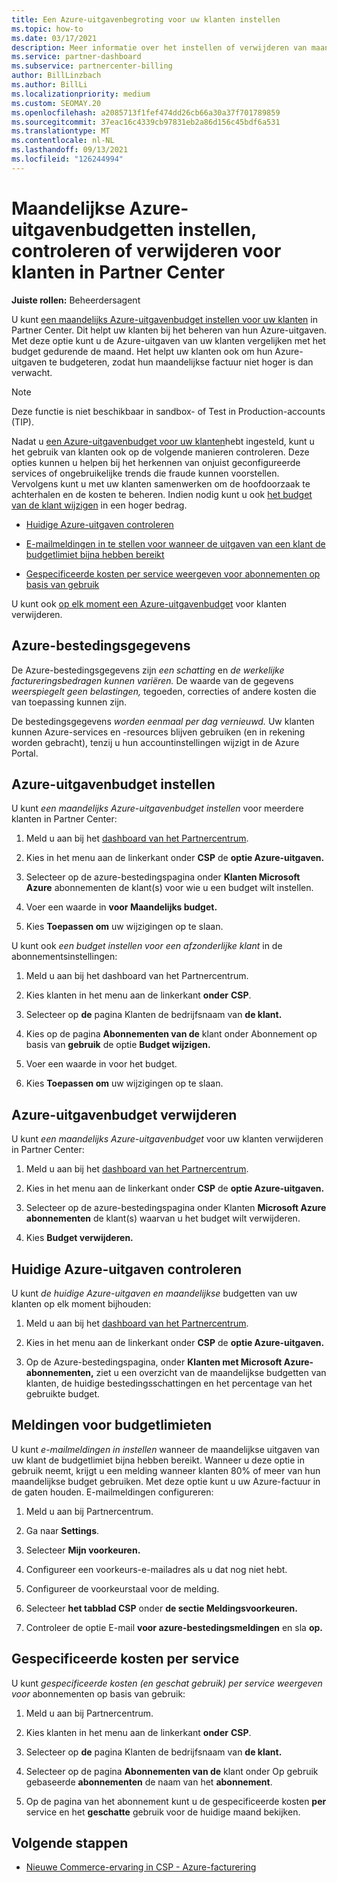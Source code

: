 ```yaml
---
title: Een Azure-uitgavenbegroting voor uw klanten instellen
ms.topic: how-to
ms.date: 03/17/2021
description: Meer informatie over het instellen of verwijderen van maandelijkse Azure-bestedingsbudgetten voor uw klanten, en ook om Azure-bestedingsgegevens weer te geven en budgetgerelateerde meldingen in te stellen.
ms.service: partner-dashboard
ms.subservice: partnercenter-billing
author: BillLinzbach
ms.author: BillLi
ms.localizationpriority: medium
ms.custom: SEOMAY.20
ms.openlocfilehash: a2085713f1fef474dd26cb66a30a37f701789859
ms.sourcegitcommit: 37eac16c4339cb97831eb2a86d156c45bdf6a531
ms.translationtype: MT
ms.contentlocale: nl-NL
ms.lasthandoff: 09/13/2021
ms.locfileid: "126244994"
---
```

# <a name="set-check-or-remove-monthly-azure-spending-budgets-for-customers-in-partner-center"></a>Maandelijkse Azure-uitgavenbudgetten instellen, controleren of verwijderen voor klanten in Partner Center

**Juiste rollen:** Beheerdersagent

U kunt [een maandelijks Azure-uitgavenbudget instellen voor uw klanten](#set-azure-spending-budget) in Partner Center. Dit helpt uw klanten bij het beheren van hun Azure-uitgaven. Met deze optie kunt u de Azure-uitgaven van uw klanten vergelijken met het budget gedurende de maand. Het helpt uw klanten ook om hun Azure-uitgaven te budgeteren, zodat hun maandelijkse factuur niet hoger is dan verwacht.

> [!NOTE]  
> Deze functie is niet beschikbaar in sandbox- of Test in Production-accounts (TIP).

Nadat u [een Azure-uitgavenbudget voor uw klanten](#set-azure-spending-budget)hebt ingesteld, kunt u het gebruik van klanten ook op de volgende manieren controleren. Deze opties kunnen u helpen bij het herkennen van onjuist geconfigureerde services of ongebruikelijke trends die fraude kunnen voorstellen. Vervolgens kunt u met uw klanten samenwerken om de hoofdoorzaak te achterhalen en de kosten te beheren. Indien nodig kunt u ook [het budget van de klant wijzigen](#set-azure-spending-budget) in een hoger bedrag.

- [Huidige Azure-uitgaven controleren](#check-current-azure-spending)

- [E-mailmeldingen in te stellen voor wanneer de uitgaven van een klant de budgetlimiet bijna hebben bereikt](#notifications-for-budget-limits)

- [Gespecificeerde kosten per service weergeven voor abonnementen op basis van gebruik](#itemized-costs-by-service)

U kunt ook [op elk moment een Azure-uitgavenbudget](#remove-azure-spending-budget) voor klanten verwijderen.

## <a name="azure-spending-data"></a>Azure-bestedingsgegevens

De Azure-bestedingsgegevens zijn *een schatting* en *de werkelijke factureringsbedragen kunnen variëren.* De waarde van de gegevens *weerspiegelt geen belastingen,* tegoeden, correcties of andere kosten die van toepassing kunnen zijn.

De bestedingsgegevens *worden eenmaal per dag vernieuwd.* Uw klanten kunnen Azure-services en -resources blijven gebruiken (en in rekening worden gebracht), tenzij u hun accountinstellingen wijzigt in de Azure Portal.

## <a name="set-azure-spending-budget"></a>Azure-uitgavenbudget instellen

U kunt *een maandelijks Azure-uitgavenbudget instellen* voor meerdere klanten in Partner Center:

1. Meld u aan bij het [dashboard van het Partnercentrum](https://partner.microsoft.com/dashboard/).

2. Kies in het menu aan de linkerkant onder **CSP** de **optie Azure-uitgaven.**

3. Selecteer op de azure-bestedingspagina onder **Klanten Microsoft Azure** abonnementen de klant(s) voor wie u een budget wilt instellen. 

4. Voer een waarde in **voor Maandelijks budget.**

5. Kies **Toepassen om** uw wijzigingen op te slaan.

U kunt ook *een budget instellen voor een afzonderlijke klant* in de abonnementsinstellingen:

1. Meld u aan bij het dashboard van het Partnercentrum.

2. Kies klanten in het menu aan de linkerkant **onder** **CSP**.

3. Selecteer op **de** pagina Klanten de bedrijfsnaam van **de klant.**

4. Kies op de pagina **Abonnementen van de** klant onder Abonnement op basis van **gebruik** de optie **Budget wijzigen.**

5. Voer een waarde in voor het budget.

6. Kies **Toepassen om** uw wijzigingen op te slaan.

## <a name="remove-azure-spending-budget"></a>Azure-uitgavenbudget verwijderen

U kunt *een maandelijks Azure-uitgavenbudget* voor uw klanten verwijderen in Partner Center:

1. Meld u aan bij het [dashboard van het Partnercentrum](https://partner.microsoft.com/dashboard/).

2. Kies in het menu aan de linkerkant onder **CSP** de **optie Azure-uitgaven.**

3. Selecteer op de azure-bestedingspagina onder Klanten **Microsoft Azure abonnementen** de klant(s) waarvan u het budget wilt verwijderen. 

4. Kies **Budget verwijderen.**

## <a name="check-current-azure-spending"></a>Huidige Azure-uitgaven controleren

U kunt *de huidige Azure-uitgaven en maandelijkse* budgetten van uw klanten op elk moment bijhouden:

1. Meld u aan bij het [dashboard van het Partnercentrum](https://partner.microsoft.com/dashboard/).

2. Kies in het menu aan de linkerkant onder **CSP** de **optie Azure-uitgaven.**

3. Op  de Azure-bestedingspagina, onder **Klanten met Microsoft Azure-abonnementen,** ziet u een overzicht van de maandelijkse budgetten van klanten, de huidige bestedingsschattingen en het percentage van het gebruikte budget.

## <a name="notifications-for-budget-limits"></a>Meldingen voor budgetlimieten

U kunt *e-mailmeldingen in instellen* wanneer de maandelijkse uitgaven van uw klant de budgetlimiet bijna hebben bereikt. Wanneer u deze optie in gebruik neemt, krijgt u een melding wanneer klanten 80% of meer van hun maandelijkse budget gebruiken. Met deze optie kunt u uw Azure-factuur in de gaten houden. E-mailmeldingen configureren:

1. Meld u aan bij Partnercentrum.

2. Ga naar **Settings**.

3. Selecteer **Mijn voorkeuren.**

4. Configureer een voorkeurs-e-mailadres als u dat nog niet hebt.

5. Configureer de voorkeurstaal voor de melding.

6. Selecteer **het tabblad CSP** onder **de sectie Meldingsvoorkeuren.**

7. Controleer de optie E-mail **voor azure-bestedingsmeldingen** en sla **op.**


## <a name="itemized-costs-by-service"></a>Gespecificeerde kosten per service

U kunt *gespecificeerde kosten (en geschat gebruik) per service weergeven voor* abonnementen op basis van gebruik:

1. Meld u aan bij Partnercentrum.

2. Kies klanten in het menu aan de linkerkant **onder** **CSP**.

3. Selecteer op **de** pagina Klanten de bedrijfsnaam van **de klant.**

4. Selecteer op de pagina **Abonnementen van de** klant onder Op gebruik gebaseerde **abonnementen** de naam van het **abonnement**.

5. Op de pagina van het abonnement kunt u de gespecificeerde kosten **per** service en het **geschatte** gebruik voor de huidige maand bekijken.


## <a name="next-steps"></a>Volgende stappen

- [Nieuwe Commerce-ervaring in CSP - Azure-facturering](azure-plan-billing.md)
